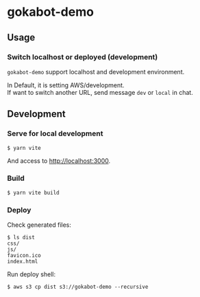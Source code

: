 # gokabot-demo #

## Usage ##

### Switch localhost or deployed (development) ###

`gokabot-demo` support localhost and development environment.

In Default, it is setting AWS/development.\
If want to switch another URL, send message `dev` or `local` in chat.

## Development ##

### Serve for local development ###

```console
$ yarn vite
```

And access to <http://localhost:3000>.

### Build ###

```console
$ yarn vite build
```

### Deploy ###

Check generated files:

```console
$ ls dist
css/
js/
favicon.ico
index.html
```

Run deploy shell:

```console
$ aws s3 cp dist s3://gokabot-demo --recursive
```
